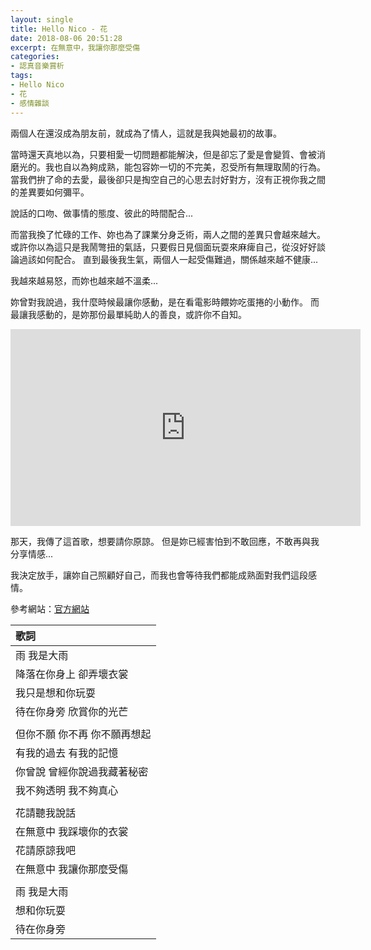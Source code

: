 ```yaml
---
layout: single
title: Hello Nico - 花
date: 2018-08-06 20:51:28
excerpt: 在無意中，我讓你那麼受傷
categories:
- 認真音樂賞析
tags:
- Hello Nico
- 花
- 感情雜談
---
```


兩個人在還沒成為朋友前，就成為了情人，這就是我與她最初的故事。

當時還天真地以為，只要相愛一切問題都能解決，但是卻忘了愛是會變質、會被消磨光的。我也自以為夠成熟，能包容妳一切的不完美，忍受所有無理取鬧的行為。當我們拚了命的去愛，最後卻只是掏空自己的心思去討好對方，沒有正視你我之間的差異要如何彌平。

說話的口吻、做事情的態度、彼此的時間配合...

而當我換了忙碌的工作、妳也為了課業分身乏術，兩人之間的差異只會越來越大。
或許你以為這只是我鬧彆扭的氣話，只要假日見個面玩耍來麻痺自己，從沒好好談論過該如何配合。
直到最後我生氣，兩個人一起受傷難過，關係越來越不健康...

我越來越易怒，而妳也越來越不溫柔...

妳曾對我說過，我什麼時候最讓你感動，是在看電影時餵妳吃蛋捲的小動作。
而最讓我感動的，是妳那份最單純助人的善良，或許你不自知。

<p style="text-align: center;"><iframe width="560" height="315" src="https://www.youtube.com/embed/BlblBvpVgjE" frameborder="0" allow="autoplay; encrypted-media" allowfullscreen></iframe></p>

那天，我傳了這首歌，想要請你原諒。
但是妳已經害怕到不敢回應，不敢再與我分享情感...

我決定放手，讓妳自己照顧好自己，而我也會等待我們都能成熟面對我們這段感情。

參考網站：[官方網站](https://www.facebook.com/HelloNico.tw)

|歌詞|
|:-|
|雨 我是大雨|
|降落在你身上 卻弄壞衣裳|
|我只是想和你玩耍|
|待在你身旁 欣賞你的光芒|
||
|但你不願 你不再 你不願再想起|
|有我的過去 有我的記憶|
|你曾說 曾經你說過我藏著秘密|
|我不夠透明 我不夠真心|
||
|花請聽我說話|
|在無意中 我踩壞你的衣裳|
|花請原諒我吧|
|在無意中 我讓你那麼受傷|
||
|雨 我是大雨|
|想和你玩耍|
|待在你身旁|
